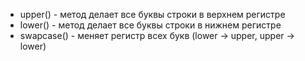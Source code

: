 - upper() - метод делает все буквы строки в верхнем регистре
- lower() - метод делает все буквы строки в нижнем регистре
- swapcase() - меняет регистр всех букв (lower -> upper, upper -> lower)

